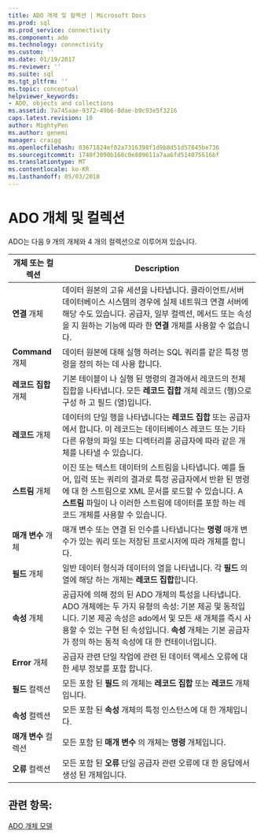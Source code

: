 ```yaml
---
title: ADO 개체 및 컬렉션 | Microsoft Docs
ms.prod: sql
ms.prod_service: connectivity
ms.component: ado
ms.technology: connectivity
ms.custom: ''
ms.date: 01/19/2017
ms.reviewer: ''
ms.suite: sql
ms.tgt_pltfrm: ''
ms.topic: conceptual
helpviewer_keywords:
- ADO, objects and collections
ms.assetid: 7a745aae-9372-49b6-8dae-b9c93e5f3216
caps.latest.revision: 10
author: MightyPen
ms.author: genemi
manager: craigg
ms.openlocfilehash: 03671824ef02a7316398f1d9b8d51d57845be736
ms.sourcegitcommit: 1740f3090b168c0e809611a7aa6fd514075616bf
ms.translationtype: MT
ms.contentlocale: ko-KR
ms.lasthandoff: 05/03/2018
---
```

# <a name="ado-objects-and-collections"></a>ADO 개체 및 컬렉션
ADO는 다음 9 개의 개체와 4 개의 컬렉션으로 이루어져 있습니다.  
  
|개체 또는 컬렉션|Description|  
|--------------------------|-----------------|  
|**연결** 개체|데이터 원본의 고유 세션을 나타냅니다. 클라이언트/서버 데이터베이스 시스템의 경우에 실제 네트워크 연결 서버에 해당 수도 있습니다. 공급자, 일부 컬렉션, 메서드 또는 속성을 지 원하는 기능에 따라 한 **연결** 개체를 사용할 수 없습니다.|  
|**Command** 개체|데이터 원본에 대해 실행 하려는 SQL 쿼리를 같은 특정 명령을 정의 하는 데 사용 합니다.|  
|**레코드 집합** 개체|기본 테이블이 나 실행 된 명령의 결과에서 레코드의 전체 집합을 나타냅니다. 모든 **레코드 집합** 개체 레코드 (행)으로 구성 하 고 필드 (열)입니다.|  
|**레코드** 개체|데이터의 단일 행을 나타냅니다는 **레코드 집합** 또는 공급자에서 합니다. 이 레코드는 데이터베이스 레코드 또는 기타 다른 유형의 파일 또는 디렉터리를 공급자에 따라 같은 개체를 나타낼 수 있습니다.|  
|**스트림** 개체|이진 또는 텍스트 데이터의 스트림을 나타냅니다. 예를 들어, 입력 또는 쿼리의 결과로 특정 공급자에서 반환 된 명령에 대 한 스트림으로 XML 문서를 로드할 수 있습니다. A **스트림** 파일이 나 이러한 스트림에 데이터를 포함 하는 레코드 개체를 사용할 수 있습니다.|  
|**매개 변수** 개체|매개 변수 또는 연결 된 인수를 나타냅니다는 **명령** 매개 변수가 있는 쿼리 또는 저장된 프로시저에 따라 개체를 합니다.|  
|**필드** 개체|일반 데이터 형식과 데이터의 열을 나타냅니다. 각 **필드** 의 열에 해당 하는 개체는 **레코드 집합**합니다.|  
|**속성** 개체|공급자에 의해 정의 된 ADO 개체의 특성을 나타냅니다. ADO 개체에는 두 가지 유형의 속성: 기본 제공 및 동적입니다. 기본 제공 속성은 ado에서 및 모든 새 개체를 즉시 사용할 수 있는 구현 된 속성입니다. **속성** 개체는 기본 공급자가 정의 하는 동적 속성에 대 한 컨테이너입니다.|  
|**Error** 개체|공급자 관련 단일 작업에 관련 된 데이터 액세스 오류에 대 한 세부 정보를 포함 합니다.|  
|**필드** 컬렉션|모든 포함 된 **필드** 의 개체는 **레코드 집합** 또는 **레코드** 개체입니다.|  
|**속성** 컬렉션|모든 포함 된 **속성** 개체의 특정 인스턴스에 대 한 개체입니다.|  
|**매개 변수** 컬렉션|모든 포함 된 **매개 변수** 의 개체는 **명령** 개체입니다.|  
|**오류** 컬렉션|모든 포함 된 **오류** 단일 공급자 관련 오류에 대 한 응답에서 생성 된 개체입니다.|  
  
## <a name="see-also"></a>관련 항목:  
 [ADO 개체 모델](../../../ado/reference/ado-api/ado-object-model.md)
